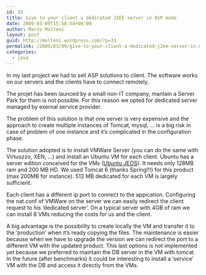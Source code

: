 ```yaml
---
id: 33
title: Give to your client a dedicated J2EE server in ASP mode
date: 2009-03-09T15:58:54+00:00
author: Marco Molteni
layout: post
guid: http://molteni.wordpress.com/?p=33
permalink: /2009/03/09/give-to-your-client-a-dedicated-j2ee-server-in-asp-mode/
categories:
  - java
---
```

In my last project we had to sell ASP solutions to client. The software works on our servers and the clients have to connect remotely.
  
The projet has been launced by a small non-IT company, mantain a Server Park for them is not possible. For this reason we opted for dedicated server managed by exernal service provider.

The problem of this solution is that one server is very expensive and the approach to create multiple instances of Tomcat, mysql, &#8230; is a big risk in case of problem of one instance and it&#8217;s complicated in the configuration phase.

The solution adopted is to install VMWare Server (you can do the same with Virtuozzo, XEN, &#8230;) and install an Ubuntu VM for each client. Ubuntu has a server edition conceived for the VMs ([Ubuntu JEOS](http://www.ubuntu.com/products/whatisubuntu/serveredition/jeos)). It needs only 128MB ram and 200 MB HD. We used Tomcat 6 (thanks Spring!!!) for this product (max 200MB for instance). 512 MB dedicated for each VM is largely sufficient.

Each client has a different ip port to connect to the appication. Configuring the nat.conf of VMWare on the server we can easily redirect the client request to his &#8216;dedicated server&#8217;. On a typical server with 4GB of ram we can install 8 VMs reducing the costs for us and the client.

A big advantage is the possibility to create locally the VM and transfer it to the &#8216;production&#8217; when it&#8217;s ready copying the files. The maintenance is easier because when we have to upgrade the version we can redirect the port to a different VM with the updated product. This last options is not implemented yet because we preferred to maintain the DB server in the VM with tomcat. In the future (after benchmarks) it could be interesting to install a &#8216;service&#8217; VM with the DB and access it directly from the VMs.